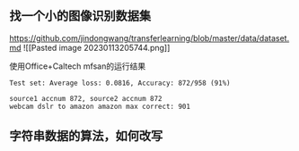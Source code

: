 ## 找一个小的图像识别数据集
https://github.com/jindongwang/transferlearning/blob/master/data/dataset.md
![[Pasted image 20230113205744.png]]

使用Office+Caltech
mfsan的运行结果
```
Test set: Average loss: 0.0816, Accuracy: 872/958 (91%)

source1 accnum 872, source2 accnum 872
webcam dslr to amazon amazon max correct: 901
```



## 字符串数据的算法，如何改写
